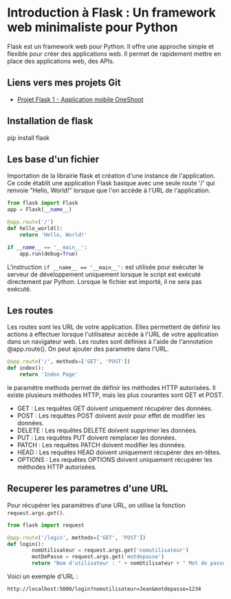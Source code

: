 # Introduction à Flask : Un framework web minimaliste pour Python

Flask est un framework web pour Python. Il offre une approche simple et flexible pour créer des applications web. Il permet de rapidement mettre en place des applications web, des APIs.

## Liens vers mes projets Git
- [Projet Flask 1 - Application mobile OneShoot](lien_vers_ton_projet_git_1)

## Installation de flask 
pip install flask

## Les base d'un fichier 
Importation de la librairie flask et création d'une instance de l'application. Ce code établit une application Flask basique avec une seule route '/' qui renvoie "Hello, World!" lorsque que l'on accède à l'URL de l'application.

```python
from flask import Flask
app = Flask(__name__)

@app.route('/')
def hello_world():
    return 'Hello, World!'

if __name__ == '__main__':
    app.run(debug=True)
```
L'instruction `if __name__ == '__main__':` est utilisée pour exécuter le serveur de développement uniquement lorsque le script est exécuté directement par Python. Lorsque le fichier est importé, il ne sera pas exécuté.

## Les routes
Les routes sont les URL de votre application. Elles permettent de définir les actions à effectuer lorsque l'utilisateur accède à l'URL de votre application dans un navigateur web. Les routes sont définies à l'aide de l'annotation @app.route(). On peut ajouter des parametre dans l'URL. 

```python
@app.route('/', methods=['GET', 'POST'])
def index():
    return 'Index Page'
```
le paramètre methods permet de définir les méthodes HTTP autorisées. Il existe plusieurs méthodes HTTP, mais les plus courantes sont GET et POST. 

- GET : Les requêtes GET doivent uniquement récupérer des données.
- POST : Les requêtes POST doivent avoir pour effet de modifier les données.
- DELETE : Les requêtes DELETE doivent supprimer les données.
- PUT : Les requêtes PUT doivent remplacer les données.
- PATCH : Les requêtes PATCH doivent modifier les données.
- HEAD : Les requêtes HEAD doivent uniquement récupérer des en-têtes.
- OPTIONS : Les requêtes OPTIONS doivent uniquement récupérer les méthodes HTTP autorisées.

## Recuperer les parametres d'une URL
Pour récupérer les paramètres d'une URL, on utilise la fonction `request.args.get()`.

```python
from flask import request

@app.route('/login', methods=['GET', 'POST'])
def login():
        nomUtilisateur = request.args.get('nomutilisateur')
        motDePasse = request.args.get('motdepasse')
        return "Nom d'utilisateur : " + nomUtilisateur + " Mot de passe : " + motDePasse
```
Voici un exemple d'URL : 
```http
http://localhost:5000/login?nomutilisateur=Jean&motdepasse=1234
```





